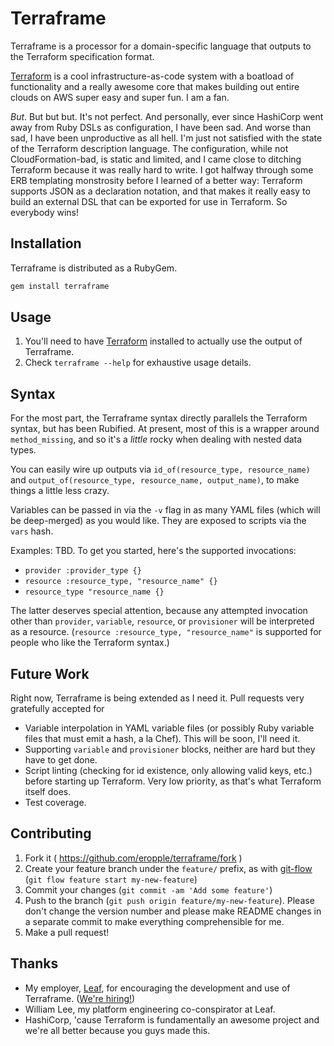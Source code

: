 # Terraframe #
Terraframe is a processor for a domain-specific language that outputs to the Terraform specification format.

[Terraform][1] is a cool infrastructure-as-code system with a boatload of functionality and a really awesome core that makes building out entire clouds on AWS super easy and super fun. I am a fan.

_But_. But but but. It's not perfect. And personally, ever since HashiCorp went away from Ruby DSLs as configuration, I have been sad. And worse than sad, I have been unproductive as all hell. I'm just not satisfied with the state of the Terraform description language. The configuration, while not CloudFormation-bad, is static and limited, and I came close to ditching Terraform because it was really hard to write. I got halfway through some ERB templating monstrosity before I learned of a better way: Terraform supports JSON as a declaration notation, and that makes it really easy to build an external DSL that can be exported for use in Terraform. So everybody wins!

## Installation ##
Terraframe is distributed as a RubyGem.

```bash
gem install terraframe
```

## Usage ##
1. You'll need to have [Terraform][1] installed to actually use the output of Terraframe.
2. Check `terraframe --help` for exhaustive usage details.

## Syntax ##
For the most part, the Terraframe syntax directly parallels the Terraform syntax, but has been Rubified. At present, most of this is a wrapper around `method_missing`, and so it's a _little_ rocky when dealing with nested data types.

You can easily wire up outputs via `id_of(resource_type, resource_name)` and `output_of(resource_type, resource_name, output_name)`, to make things a little less crazy.

Variables can be passed in via the `-v` flag in as many YAML files (which will be deep-merged) as you would like. They are exposed to scripts via the `vars` hash.

Examples: TBD. To get you started, here's the supported invocations:

- `provider :provider_type {}`
- `resource :resource_type, "resource_name" {}`
- `resource_type "resource_name {}`

The latter deserves special attention, because any attempted invocation other than `provider`, `variable`, `resource`, or `provisioner` will be interpreted as a resource. (`resource :resource_type, "resource_name"` is supported for people who like the Terraform syntax.)

## Future Work ##
Right now, Terraframe is being extended as I need it. Pull requests very gratefully accepted for

- Variable interpolation in YAML variable files (or possibly Ruby variable files that must emit a hash, a la Chef). This will be soon, I'll need it.
- Supporting `variable` and `provisioner` blocks, neither are hard but they have to get done.
- Script linting (checking for id existence, only allowing valid keys, etc.) before starting up Terraform. Very low priority, as that's what Terraform itself does.
- Test coverage.

## Contributing ##
1. Fork it ( https://github.com/eropple/terraframe/fork )
2. Create your feature branch under the `feature/` prefix, as with [git-flow][3] (`git flow feature start my-new-feature`)
3. Commit your changes (`git commit -am 'Add some feature'`)
4. Push to the branch (`git push origin feature/my-new-feature`). Please don't change the version number and please make README changes in a separate commit to make everything comprehensible for me.
5. Make a pull request!

## Thanks ##
- My employer, [Leaf][4], for encouraging the development and use of Terraframe. ([We're hiring!][5])
- William Lee, my platform engineering co-conspirator at Leaf.
- HashiCorp, 'cause Terraform is fundamentally an awesome project and we're all better because you guys made this.

[1]: https://www.terraform.io
[2]: http://edcanhack.com/2014/07/a-virtual-mesos-cluster-with-vagrant-and-chef/
[3]: https://www.atlassian.com/git/tutorials/comparing-workflows/feature-branch-workflow
[4]: http://engineering.leaf.me
[5]: mailto:eropple+hiring@leaf.me
